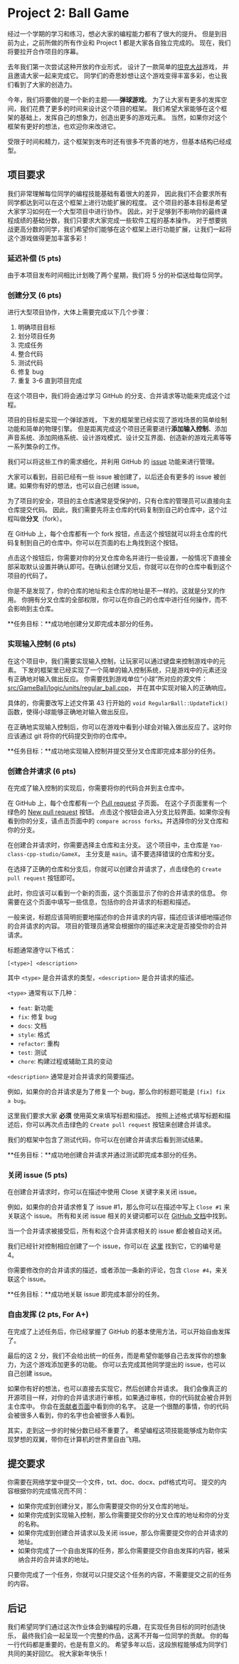 # Project 2: Ball Game

经过一个学期的学习和练习，想必大家的编程能力都有了很大的提升。
但是到目前为止，之前所做的所有作业和 Project 1 都是大家各自独立完成的。
现在，我们将要拉开合作项目的序幕。

去年我们第一次尝试这种开放的作业形式，
设计了一款简单的[坦克大战](https://github.com/Yao-class-cpp-studio/battle_game)游戏，
并且邀请大家一起来完成它。
同学们的奇思妙想让这个游戏变得丰富多彩，也让我们看到了大家的创造力。

今年，我们将要做的是一个新的主题——**弹球游戏**。
为了让大家有更多的发挥空间，我们花费了更多的时间来设计这个项目的框架。
我们希望大家能够在这个框架的基础上，发挥自己的想象力，创造出更多的游戏元素。
当然，如果你对这个框架有更好的想法，也欢迎你来改进它。

受限于时间和精力，这个框架到发布时还有很多不完善的地方，但基本结构已经成型。

## 项目要求

我们非常理解每位同学的编程技能基础有着很大的差异，
因此我们不会要求所有同学都达到可以在这个框架上进行功能扩展的程度。
这个项目的基本目标是希望大家学习如何在一个大型项目中进行协作。
因此，对于足够到不影响你的最终课程成绩的基础分数，我们只要求大家完成一些软件工程的基本操作。
对于想要挑战更高分数的同学，我们希望你们能够在这个框架上进行功能扩展，让我们一起将这个游戏做得更加丰富多彩！

### 延迟补偿 (5 pts)

由于本项目发布时间相比计划晚了两个星期，我们将 5 分的补偿送给每位同学。

### 创建分叉 (6 pts)

进行大型项目协作，大体上需要完成以下几个步骤：

1. 明确项目目标
2. 划分项目任务
3. 完成任务
4. 整合代码
5. 测试代码
6. 修复 bug
7. 重复 3-6 直到项目完成

在这个项目中，我们将会通过学习 GitHub 的分支、合并请求等功能来完成这个过程。

项目的目标是实现一个弹球游戏，
下发的框架里已经实现了游戏场景的简单绘制功能和简单的物理引擎。
但是距离完成这个项目还需要进行**添加输入控制**、添加声音系统、添加网络系统、设计游戏模式、设计交互界面、创造新的游戏元素等等一系列繁杂的工作。

我们可以将这些工作的需求细化，并利用 GitHub 的 [issue](https://github.com/Yao-class-cpp-studio/GameX/issues) 功能来进行管理。

大家可以看到，目前已经有一些 issue 被创建了，以后还会有更多的 issue 被创建。如果你有好的想法，也可以自己创建 issue。

为了项目的安全，项目的主仓库通常是受保护的，只有仓库的管理员可以直接向主仓库提交代码。
因此，我们需要先将主仓库的代码复制到自己的仓库中，这个过程叫做**分叉**（fork）。

在 GitHub 上，每个仓库都有一个 fork 按钮，点击这个按钮就可以将主仓库的代码复制到自己的仓库中。你可以在页面的右上角找到这个按钮。

点击这个按钮后，你需要对你的分叉仓库命名并进行一些设置，一般情况下直接全部采取默认设置并确认即可。在确认创建分叉后，你就可以在你的仓库中看到这个项目的代码了。

你是不是发现了，你的仓库的地址和主仓库的地址是不一样的。这就是分叉的作用。
你拥有分叉仓库的全部权限，你可以在你自己的仓库中进行任何操作，而不会影响到主仓库。

**任务目标：**成功地创建分叉即完成本部分的任务。

### 实现输入控制 (6 pts)

在这个项目中，我们需要实现输入控制，让玩家可以通过键盘来控制游戏中的元素。
下发的框架里已经实现了一个简单的输入控制系统，只是游戏中的元素还没有正确地对输入做出反应。
你需要找到游戏单位“小球”所对应的源文件：[src/GameBall/logic/units/regular_ball.cpp](../../src/GameBall/logic/units/regular_ball.cpp)，
并在其中实现对输入的正确响应。

具体的，你需要改写上述文件第 43 行开始的 `void RegularBall::UpdateTick()` 函数，使得小球能够正确地对输入做出反应。

在正确地实现输入控制后，你可以在游戏中看到小球会对输入做出反应了。这时你应该通过 git 将你的代码提交到你的仓库中。

**任务目标：**成功地实现输入控制并提交至分叉仓库即完成本部分的任务。

### 创建合并请求 (6 pts)

在完成了输入控制的实现后，你需要将你的代码合并到主仓库中。

在 GitHub 上，每个仓库都有一个 [Pull request](https://github.com/Yao-class-cpp-studio/GameX/pulls) 子页面。
在这个子页面里有一个绿色的 [New pull request](https://github.com/Yao-class-cpp-studio/GameX/compare) 按钮。
点击这个按钮会进入分支比较界面。如果你没有看到你的分支，请点击页面中的 `compare across forks`。并选择你的分叉仓库和你的分支。

在创建合并请求时，你需要选择主仓库和主分支。
这个项目中，主仓库是 `Yao-class-cpp-studio/GameX`， 主分支是 `main`。请不要选择错误的仓库和分支。

在选择了正确的仓库和分支后，你就可以创建合并请求了，点击绿色的 `Create pull request` 按钮即可。

此时，你应该可以看到一个新的页面，这个页面显示了你的合并请求的信息。
你需要在这个页面中填写一些信息，包括你的合并请求的标题和描述。

一般来说，标题应该简明扼要地描述你的合并请求的内容，描述应该详细地描述你的合并请求的内容。
项目的管理员通常会根据你的描述来决定是否接受你的合并请求。

标题通常遵守以下格式：

```
[<type>] <description>
```

其中 `<type>` 是合并请求的类型，`<description>` 是合并请求的描述。

`<type>` 通常有以下几种：

- `feat`: 新功能
- `fix`: 修复 bug
- `docs`: 文档
- `style`: 格式
- `refactor`: 重构
- `test`: 测试
- `chore`: 构建过程或辅助工具的变动

`<description>` 通常是对合并请求的简要描述。

例如，如果你的合并请求是为了修复一个 bug，那么你的标题可能是 `[fix] fix a bug`。

这里我们要求大家 **必须** 使用英文来填写标题和描述。
按照上述格式填写标题和描述后，你可以再次点击绿色的 `Create pull request` 按钮来创建合并请求。

我们的框架中包含了测试代码，你可以在创建合并请求后看到测试结果。

**任务目标：**成功地创建合并请求并通过测试即完成本部分的任务。

### 关闭 issue (5 pts)

在创建合并请求时，你可以在描述中使用 Close 关键字来关闭 issue。

例如，如果你的合并请求修复了 issue #1，那么你可以在描述中写上 `Close #1` 来关联这个 issue。
所有和关闭 issue 相关的关键词都可以在 [GitHub 文档](https://docs.github.com/en/github/managing-your-work-on-github/closing-issues-using-keywords)中找到。

当一个合并请求被接受后，所有和这个合并请求相关的 issue 都会被自动关闭。

我们已经针对控制相应创建了一个 issue，你可以在 [这里](https://github.com/Yao-class-cpp-studio/GameX/issues/4) 找到它，它的编号是 4。

你需要修改你的合并请求的描述，或者添加一条新的评论，包含 `Close #4`，来关联这个 issue。

**任务目标：**成功地关联 issue 即完成本部分的任务。

### 自由发挥 (2 pts, For A+)

在完成了上述任务后，你已经掌握了 GitHub 的基本使用方法，可以开始自由发挥了。

最后的这 2 分，我们不会给出统一的任务，而是希望你能够自己去发挥你的想象力，为这个游戏添加更多的功能。
你可以去完成其他同学提出的 issue，也可以自己创建 issue。

如果你有好的想法，也可以直接去实现它，然后创建合并请求。
我们会像真正的开源项目一样，对你的合并请求进行审核，如果通过审核，你的代码就会被合并到主仓库中。
你会在[贡献者页面](https://github.com/Yao-class-cpp-studio/GameX/graphs/contributors)中看到你的名字。
这是一个很酷的事情，你的代码会被很多人看到，你的名字也会被很多人看到。

其实，走到这一步的时候分数已经不重要了。
希望编程这项技能能够成为助你实现梦想的双翼，带你在计算机的世界里自由飞翔。

## 提交要求

你需要在网络学堂中提交一个文件，txt、doc、docx、pdf格式均可。
提交的内容根据你的完成情况而不同：

- 如果你完成到创建分叉，那么你需要提交你的分叉仓库的地址。
- 如果你完成到实现输入控制，那么你需要提交你的分叉仓库的地址和你的分支的名称。
- 如果你完成到创建合并请求以及关闭 issue，那么你需要提交你的合并请求的地址。
- 如果你完成了一个自由发挥的任务，那么你需要提交你自由发挥的内容，被采纳合并的合并请求的地址。

只要你完成了一个任务，你就可以只提交这个任务的内容，不需要提交之前的任务的内容。

## 后记

我们希望同学们通过这次作业体会到编程的乐趣，在实现任务目标的同时创造快乐，
最终我们会一起呈现一个完整的作品，这离不开每一位同学的贡献。
你的每一行代码都是重要的，也是有意义的。
希望多年以后，这段旅程能够成为同学们共同的美好回忆。
祝大家新年快乐！
